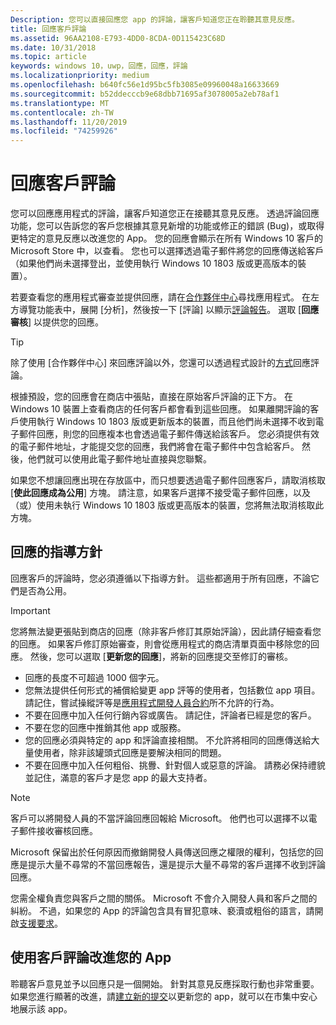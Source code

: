 ```yaml
---
Description: 您可以直接回應您 app 的評論，讓客戶知道您正在聆聽其意見反應。
title: 回應客戶評論
ms.assetid: 96AA2108-E793-4DD0-8CDA-0D115423C68D
ms.date: 10/31/2018
ms.topic: article
keywords: windows 10，uwp，回應，回應，評論
ms.localizationpriority: medium
ms.openlocfilehash: b640fc56e1d95bc5fb3085e09960048a16633669
ms.sourcegitcommit: b52ddecccb9e68dbb71695af3078005a2eb78af1
ms.translationtype: MT
ms.contentlocale: zh-TW
ms.lasthandoff: 11/20/2019
ms.locfileid: "74259926"
---
```

# <a name="respond-to-customer-reviews"></a>回應客戶評論


您可以回應應用程式的評論，讓客戶知道您正在接聽其意見反應。 透過評論回應功能，您可以告訴您的客戶您根據其意見新增的功能或修正的錯誤 (Bug)，或取得更特定的意見反應以改進您的 App。 您的回應會顯示在所有 Windows 10 客戶的 Microsoft Store 中，以查看。 您也可以選擇透過電子郵件將您的回應傳送給客戶（如果他們尚未選擇登出，並使用執行 Windows 10 1803 版或更高版本的裝置）。

若要查看您的應用程式審查並提供回應，請在[合作夥伴中心](https://partner.microsoft.com/dashboard)尋找應用程式。 在左方導覽功能表中，展開 [分析]，然後按一下 [評論] 以顯示[評論報告](reviews-report.md)。 選取 [**回應審核**] 以提供您的回應。

> [!TIP]
> 除了使用 [合作夥伴中心] 來回應評論以外，您還可以透過程式設計的[方式](../monetize/submit-responses-to-app-reviews.md)回應評論。

根據預設，您的回應會在商店中張貼，直接在原始客戶評論的正下方。 在 Windows 10 裝置上查看商店的任何客戶都會看到這些回應。 如果離開評論的客戶使用執行 Windows 10 1803 版或更新版本的裝置，而且他們尚未選擇不收到電子郵件回應，則您的回應複本也會透過電子郵件傳送給該客戶。  您必須提供有效的電子郵件地址，才能提交您的回應，我們將會在電子郵件中包含給客戶。 然後，他們就可以使用此電子郵件地址直接與您聯繫。

如果您不想讓回應出現在存放區中，而只想要透過電子郵件回應客戶，請取消核取 [**使此回應成為公用**] 方塊。 請注意，如果客戶選擇不接受電子郵件回應，以及（或）使用未執行 Windows 10 1803 版或更高版本的裝置，您將無法取消核取此方塊。

## <a name="guidelines-for-responses"></a>回應的指導方針

回應客戶的評論時，您必須遵循以下指導方針。 這些都適用于所有回應，不論它們是否為公用。

> [!IMPORTANT]
> 您將無法變更張貼到商店的回應（除非客戶修訂其原始評論），因此請仔細查看您的回應。 如果客戶修訂原始審查，則會從應用程式的商店清單頁面中移除您的回應。 然後，您可以選取 [**更新您的回應**]，將新的回應提交至修訂的審核。

-   回應的長度不可超過 1000 個字元。
-   您無法提供任何形式的補償給變更 app 評等的使用者，包括數位 app 項目。 請記住，嘗試操縱評等是[應用程式開發人員合約](https://docs.microsoft.com/legal/windows/agreements/app-developer-agreement)所不允許的行為。
-   不要在回應中加入任何行銷內容或廣告。 請記住，評論者已經是您的客戶。
-   不要在您的回應中推銷其他 app 或服務。
-   您的回應必須與特定的 app 和評論直接相關。 不允許將相同的回應傳送給大量使用者，除非該罐頭式回應是要解決相同的問題。
-   不要在回應中加入任何粗俗、挑釁、針對個人或惡意的評論。 請務必保持禮貌並記住，滿意的客戶才是您 app 的最大支持者。

> [!NOTE]
> 客戶可以將開發人員的不當評論回應回報給 Microsoft。 他們也可以選擇不以電子郵件接收審核回應。
>
> Microsoft 保留出於任何原因而撤銷開發人員傳送回應之權限的權利，包括您的回應是提示大量不尋常的不當回應報告，還是提示大量不尋常的客戶選擇不收到評論回應。

您需全權負責您與客戶之間的關係。 Microsoft 不會介入開發人員和客戶之間的糾紛。 不過，如果您的 App 的評論包含具有冒犯意味、褻瀆或粗俗的語言，請開啟[支援要求](https://developer.microsoft.com/windows/support)。


## <a name="use-customer-reviews-to-improve-your-app"></a>使用客戶評論改進您的 App

聆聽客戶意見並予以回應只是一個開始。 針對其意見反應採取行動也非常重要。 如果您進行顯著的改進，請[建立新的提交](app-submissions.md)以更新您的 app，就可以在市集中安心地展示該 app。

